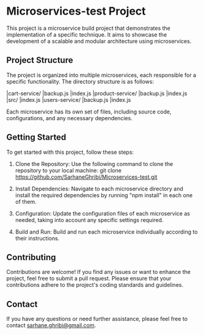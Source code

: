 # Microservices-test Project

This project is a microservice build project that demonstrates the implementation of a specific technique. It aims to showcase the development of a scalable and modular architecture using microservices.

## Project Structure

The project is organized into multiple microservices, each responsible for a specific functionality. The directory structure is as follows:

|cart-service/
  |backup.js
  |index.js
|product-service/
  |backup.js
  |index.js
|src/
   |index.js
|users-service/
  |backup.js
  |index.js

Each microservice has its own set of files, including source code, configurations, and any necessary dependencies.

## Getting Started

To get started with this project, follow these steps:

1. Clone the Repository: Use the following command to clone the repository to your local machine:
git clone https://github.com/SarhaneGhribi/Microservices-test.git

2. Install Dependencies: Navigate to each microservice directory and install the required dependencies by running "npm install" in each one of them.

3. Configuration: Update the configuration files of each microservice as needed, taking into account any specific settings required.

4. Build and Run: Build and run each microservice individually according to their instructions.

## Contributing

Contributions are welcome! If you find any issues or want to enhance the project, feel free to submit a pull request. Please ensure that your contributions adhere to the project's coding standards and guidelines.


## Contact

If you have any questions or need further assistance, please feel free to contact sarhane.ghribi@gmail.com.

